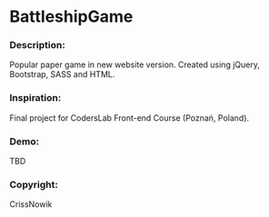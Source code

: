 # BattleshipGame


### Description:
Popular paper game in new website version. Created using jQuery, Bootstrap, SASS and HTML.

### Inspiration:
Final project for CodersLab Front-end Course (Poznań, Poland).

### Demo:

TBD

### Copyright:
CrissNowik
